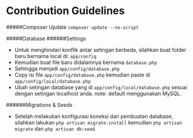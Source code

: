 # Contribution Guidelines

#####Composer Update
``` composer update --no-script ```

#####Database
######Settings
- Untuk menghindari konflik antar setingan berbeda, silahkan buat folder baru bernama local di:
```app/config```
- Kemudian buat file baru didalamnya bernama
```database.php```
- Sehingga menjadi
```app/config/database.php```
- Copy isi file
```app/config/database.php```
kemudian paste di
```app/config/local/database.php```
- Ubah setingan database yang di
```app/config/local/database.php```
sesuai dengan setingan localhost anda.
note: default menggunakan MySQL.

######Migrations & Seeds
- Setelah melakukan konfigurasi koneksi dan pembuatan database, silahkan lakukan
```php artisan migrate:install```
kemudian
```php artisan migrate```
dan ```php artisan db:seed```.